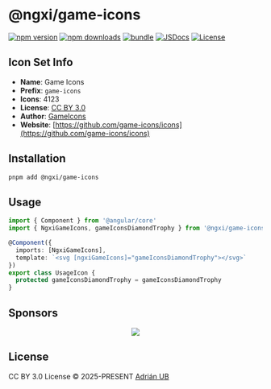 # @ngxi/game-icons

[![npm version][npm-version-src]][npm-version-href]
[![npm downloads][npm-downloads-src]][npm-downloads-href]
[![bundle][bundle-src]][bundle-href]
[![JSDocs][jsdocs-src]][jsdocs-href]
[![License][license-src]][license-href]

## Icon Set Info

- **Name**: Game Icons
- **Prefix**: `game-icons`
- **Icons**: 4123
- **License**: [CC BY 3.0](https://github.com/game-icons/icons/blob/master/license.txt)
- **Author**: [GameIcons](https://github.com/game-icons/icons)
- **Website**: [https://github.com/game-icons/icons](https://github.com/game-icons/icons)

## Installation

```sh
pnpm add @ngxi/game-icons
```

## Usage

```ts
import { Component } from '@angular/core'
import { NgxiGameIcons, gameIconsDiamondTrophy } from '@ngxi/game-icons'

@Component({
  imports: [NgxiGameIcons],
  template: `<svg [ngxiGameIcons]="gameIconsDiamondTrophy"></svg>`
})
export class UsageIcon {
  protected gameIconsDiamondTrophy = gameIconsDiamondTrophy
}
```

## Sponsors

<p align="center">
  <a href="https://cdn.jsdelivr.net/gh/adrian-ub/static/sponsors.svg">
    <img src='https://cdn.jsdelivr.net/gh/adrian-ub/static/sponsors.svg'/>
  </a>
</p>

## License

CC BY 3.0 License © 2025-PRESENT [Adrián UB](https://github.com/adrian-ub)

<!-- Badges -->

[npm-version-src]: https://img.shields.io/npm/v/@ngxi/game-icons?style=flat&colorA=080f12&colorB=1fa669
[npm-version-href]: https://npmjs.com/package/@ngxi/game-icons
[npm-downloads-src]: https://img.shields.io/npm/dm/@ngxi/game-icons?style=flat&colorA=080f12&colorB=1fa669
[npm-downloads-href]: https://npmjs.com/package/@ngxi/game-icons
[bundle-src]: https://img.shields.io/bundlephobia/minzip/@ngxi/game-icons?style=flat&colorA=080f12&colorB=1fa669&label=minzip
[bundle-href]: https://bundlephobia.com/result?p=@ngxi/game-icons
[license-src]: https://img.shields.io/npm/l/@ngxi/game-icons?style=flat&colorA=080f12&colorB=1fa669
[license-href]: https://github.com/adrian-ub/ngxi/blob/main/LICENSE
[jsdocs-src]: https://img.shields.io/badge/jsdocs-reference-080f12?style=flat&colorA=080f12&colorB=1fa669
[jsdocs-href]: https://www.jsdocs.io/package/@ngxi/game-icons
